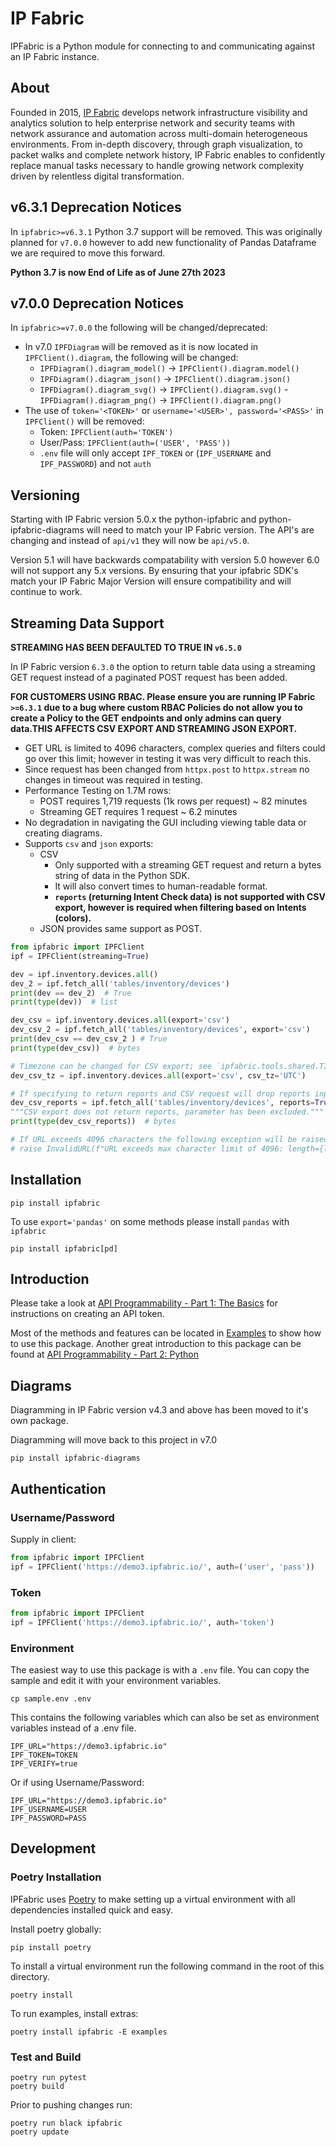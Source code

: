 # IP Fabric 

IPFabric is a Python module for connecting to and communicating against an IP Fabric instance.

## About

Founded in 2015, [IP Fabric](https://ipfabric.io/) develops network infrastructure visibility and analytics solution to
help enterprise network and security teams with network assurance and automation across multi-domain heterogeneous
environments. From in-depth discovery, through graph visualization, to packet walks and complete network history, IP
Fabric enables to confidently replace manual tasks necessary to handle growing network complexity driven by relentless
digital transformation. 

## v6.3.1 Deprecation Notices

In `ipfabric>=v6.3.1` Python 3.7 support will be removed.  This was originally 
planned for `v7.0.0` however to add new functionality of Pandas Dataframe we 
are required to move this forward.

**Python 3.7 is now End of Life as of June 27th 2023**

## v7.0.0 Deprecation Notices

In `ipfabric>=v7.0.0` the following will be changed/deprecated:

- In v7.0 `IPFDiagram` will be removed as it is now located in `IPFClient().diagram`, the following will be changed:
  - `IPFDiagram().diagram_model()` -> `IPFClient().diagram.model()` 
  - `IPFDiagram().diagram_json()` -> `IPFClient().diagram.json()` 
  - `IPFDiagram().diagram_svg()` -> `IPFClient().diagram.svg()` 
  -`IPFDiagram().diagram_png()` -> `IPFClient().diagram.png()` 
- The use of `token='<TOKEN>'` or `username='<USER>', password='<PASS>'` in `IPFClient()` will be removed:
  - Token: `IPFClient(auth='TOKEN')`
  - User/Pass: `IPFClient(auth=('USER', 'PASS'))`
  - `.env` file will only accept `IPF_TOKEN` or (`IPF_USERNAME` and `IPF_PASSWORD`) and not `auth`

## Versioning

Starting with IP Fabric version 5.0.x the python-ipfabric and python-ipfabric-diagrams will need to
match your IP Fabric version.  The API's are changing and instead of `api/v1` they will now be `api/v5.0`.

Version 5.1 will have backwards compatability with version 5.0 however 6.0 will not support any 5.x versions.
By ensuring that your ipfabric SDK's match your IP Fabric Major Version will ensure compatibility and will continue to work.

## Streaming Data Support

**STREAMING HAS BEEN DEFAULTED TO TRUE IN `v6.5.0`**

In IP Fabric version `6.3.0` the option to return table data using a streaming
GET request instead of a paginated POST request has been added. 

**FOR CUSTOMERS USING RBAC. Please ensure you are running IP Fabric `>=6.3.1` due to 
a bug where custom RBAC Policies do not allow you to create a Policy to the GET
endpoints and only admins can query data.THIS AFFECTS CSV EXPORT AND STREAMING JSON EXPORT.**

* GET URL is limited to 4096 characters, complex queries and filters could go over this limit; however in testing it was very difficult to reach this.
* Since request has been changed from `httpx.post` to `httpx.stream` no changes in timeout was required in testing.
* Performance Testing on 1.7M rows:
  * POST requires 1,719 requests (1k rows per request) ~ 82 minutes
  * Streaming GET requires 1 request ~ 6.2 minutes
* No degradation in navigating the GUI including viewing table data or creating diagrams.
* Supports `csv` and `json` exports:
  * CSV 
    * Only supported with a streaming GET request and return a bytes string of data in the Python SDK.
    * It will also convert times to human-readable format.
    * **`reports` (returning Intent Check data) is not supported with CSV export, however is required when filtering based on Intents (colors).**
  * JSON provides same support as POST.

```python
from ipfabric import IPFClient
ipf = IPFClient(streaming=True)

dev = ipf.inventory.devices.all()
dev_2 = ipf.fetch_all('tables/inventory/devices')
print(dev == dev_2)  # True
print(type(dev))  # list 

dev_csv = ipf.inventory.devices.all(export='csv')
dev_csv_2 = ipf.fetch_all('tables/inventory/devices', export='csv')
print(dev_csv == dev_csv_2 ) # True
print(type(dev_csv))  # bytes 

# Timezone can be changed for CSV export; see `ipfabric.tools.shared.TIMEZONES`
dev_csv_tz = ipf.inventory.devices.all(export='csv', csv_tz='UTC')

# If specifying to return reports and CSV request will drop reports input and use GET
dev_csv_reports = ipf.fetch_all('tables/inventory/devices', reports=True, export='csv')
"""CSV export does not return reports, parameter has been excluded."""
print(type(dev_csv_reports))  # bytes

# If URL exceeds 4096 characters the following exception will be raised:
# raise InvalidURL(f"URL exceeds max character limit of 4096: length={len(url)}.")
```

## Installation

```
pip install ipfabric
```

To use `export='pandas'` on some methods please install `pandas` with `ipfabric`

```
pip install ipfabric[pd]
```

## Introduction

Please take a look at [API Programmability - Part 1: The Basics](https://ipfabric.io/blog/api-programmability-part-1/)
for instructions on creating an API token.

Most of the methods and features can be located in [Examples](examples) to show how to use this package. 
Another great introduction to this package can be found at [API Programmability - Part 2: Python](https://ipfabric.io/blog/api-programmability-python/)

## Diagrams

Diagramming in IP Fabric version v4.3 and above has been moved to it's own package.

Diagramming will move back to this project in v7.0

```
pip install ipfabric-diagrams
```

## Authentication
### Username/Password
Supply in client:
```python
from ipfabric import IPFClient
ipf = IPFClient('https://demo3.ipfabric.io/', auth=('user', 'pass'))
```

### Token
```python
from ipfabric import IPFClient
ipf = IPFClient('https://demo3.ipfabric.io/', auth='token')
```

### Environment 
The easiest way to use this package is with a `.env` file.  You can copy the sample and edit it with your environment variables. 

```commandline
cp sample.env .env
```

This contains the following variables which can also be set as environment variables instead of a .env file.
```
IPF_URL="https://demo3.ipfabric.io"
IPF_TOKEN=TOKEN
IPF_VERIFY=true
```

Or if using Username/Password:
```
IPF_URL="https://demo3.ipfabric.io"
IPF_USERNAME=USER
IPF_PASSWORD=PASS
```

## Development

### Poetry Installation

IPFabric uses [Poetry](https://pypi.org/project/poetry/) to make setting up a virtual environment with all dependencies
installed quick and easy.

Install poetry globally:
```
pip install poetry
```

To install a virtual environment run the following command in the root of this directory.

```
poetry install
```

To run examples, install extras:
```
poetry install ipfabric -E examples
```

### Test and Build

```
poetry run pytest
poetry build
```

Prior to pushing changes run:
```
poetry run black ipfabric
poetry update
```
